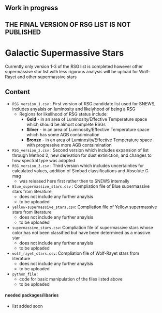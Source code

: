 ## **Work in progress**
## **THE FINAL VERSION OF RSG LIST IS NOT PUBLISHED**


# Galactic Supermassive Stars

Currently only version 1-3 of the RSG list is completed however other supermassive star list with less rigorous analysis will be upload for Wolf-Rayet and other supermassive stars

## Content
- `RSG_version_1.csv` : First version of RSG candidate list used for SNEWS, includes anyalsis on luminosity and likelyhood of being a RSG
   - Regions for likelihood of RSG status include: 
      - **Gold** - in an area of Luminosity/Effective Temperature space which should be almost complete RSGs
      - **Silver** - in an area of Luminosity/Effective Temperature space which has some AGB contaimination
      - **Bronze** - in an area of Luminosity/Effective Temperature space with progressive more AGB contaimination
- `RSG_version_2.csv` : Second version which includes expansion of list through Method 2, new derivation for dust extiniction, and changes to how spectral type was adopted
- `RSG_version_3.csv` : Third version which includes uncertainties for calculated values, addition of Simbad classifications and Absolute G mag
   - was released here first rather then to SNEWS internally 
- `Blue_supermassive_stars.csv` : Compliation file of Blue supermassive stars from literature 
  - does not include any further anaylsis 
  - to be uploaded
- `yellow-supermassive_stars.csv`: Compliation file of Yellow supermassive stars from literature 
  - does not include any further anaylsis
  - to be uploaded
-  `supermassive_stars.csv`: Compliation file of supermassive stars whose color has not been classified but have been determined as a massive star 
   - does not include any further anaylsis
   - to be uploaded
- `wolf_rayet_stars.csv`: Compliation file of Wolf-Rayet stars from literature
  - does not include any further anaylsis
  - to be uploaded
- `python_file` :
  - code for basic manipulation of the files listed above
  - to be uploaded


#### needed packages/libaries  
   - list added soon


